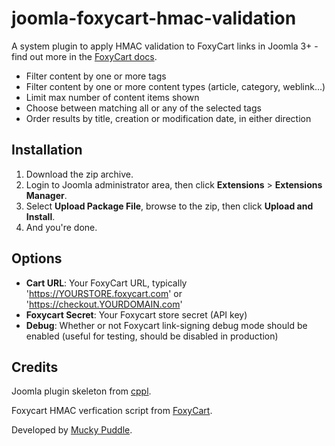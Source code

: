 joomla-foxycart-hmac-validation
===============================

A system plugin to apply HMAC validation to FoxyCart links in Joomla 3+ - find out more in the [FoxyCart docs](https://wiki.foxycart.com/v/2.0/hmac_validation).

* Filter content by one or more tags
* Filter content by one or more content types (article, category, weblink...)
* Limit max number of content items shown
* Choose between matching all or any of the selected tags
* Order results by title, creation or modification date, in either direction

Installation
------------
1. Download the zip archive.
2. Login to Joomla administrator area, then click **Extensions** > **Extensions Manager**.
4. Select **Upload Package File**, browse to the zip, then click **Upload and Install**.
5. And you're done.

Options
-------
* **Cart URL**: Your FoxyCart URL, typically 'https://YOURSTORE.foxycart.com' or 'https://checkout.YOURDOMAIN.com'
* **Foxycart Secret**: Your Foxycart store secret (API key)
* **Debug**: Whether or not Foxycart link-signing debug mode should be enabled (useful for testing, should be disabled in production)

Credits
-------
Joomla plugin skeleton from [cppl](https://github.com/cppl/Skeleton-Plugin-for-Joomla).

Foxycart HMAC verfication script from [FoxyCart](https://github.com/FoxyCart/FoxyCart-Cart-Validation--PHP).

Developed by [Mucky Puddle](http://www.muckypuddle.com).
